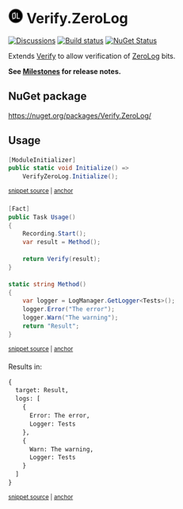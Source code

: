 # <img src="/src/icon.png" height="30px"> Verify.ZeroLog

[![Discussions](https://img.shields.io/badge/Verify-Discussions-yellow?svg=true&label=)](https://github.com/orgs/VerifyTests/discussions)
[![Build status](https://ci.appveyor.com/api/projects/status/3oa1pc52a38ncma6?svg=true)](https://ci.appveyor.com/project/SimonCropp/verify-zerolog)
[![NuGet Status](https://img.shields.io/nuget/v/Verify.ZeroLog.svg)](https://www.nuget.org/packages/Verify.ZeroLog/)

Extends [Verify](https://github.com/VerifyTests/Verify) to allow verification of [ZeroLog](https://github.com/Abc-Arbitrage/ZeroLog) bits.


**See [Milestones](../../milestones?state=closed) for release notes.**


## NuGet package

https://nuget.org/packages/Verify.ZeroLog/


## Usage

<!-- snippet: Enable -->
<a id='snippet-enable'></a>
```cs
[ModuleInitializer]
public static void Initialize() =>
    VerifyZeroLog.Initialize();
```
<sup><a href='/src/Tests/ModuleInitializer.cs#L3-L9' title='Snippet source file'>snippet source</a> | <a href='#snippet-enable' title='Start of snippet'>anchor</a></sup>
<!-- endSnippet -->

<!-- snippet: Usage -->
<a id='snippet-usage'></a>
```cs
[Fact]
public Task Usage()
{
    Recording.Start();
    var result = Method();

    return Verify(result);
}

static string Method()
{
    var logger = LogManager.GetLogger<Tests>();
    logger.Error("The error");
    logger.Warn("The warning");
    return "Result";
}
```
<sup><a href='/src/Tests/Tests.cs#L4-L23' title='Snippet source file'>snippet source</a> | <a href='#snippet-usage' title='Start of snippet'>anchor</a></sup>
<!-- endSnippet -->

Results in:

<!-- snippet: Tests.Usage.verified.txt -->
<a id='snippet-Tests.Usage.verified.txt'></a>
```txt
{
  target: Result,
  logs: [
    {
      Error: The error,
      Logger: Tests
    },
    {
      Warn: The warning,
      Logger: Tests
    }
  ]
}
```
<sup><a href='/src/Tests/Tests.Usage.verified.txt#L1-L13' title='Snippet source file'>snippet source</a> | <a href='#snippet-Tests.Usage.verified.txt' title='Start of snippet'>anchor</a></sup>
<!-- endSnippet -->
